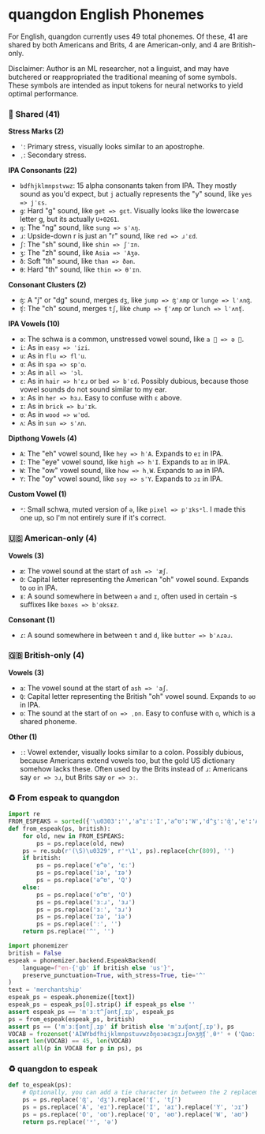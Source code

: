 # quangdon English Phonemes

For English, quangdon currently uses 49 total phonemes. Of these, 41 are shared by both Americans and Brits, 4 are American-only, and 4 are British-only.

Disclaimer: Author is an ML researcher, not a linguist, and may have butchered or reappropriated the traditional meaning of some symbols. These symbols are intended as input tokens for neural networks to yield optimal performance.


### 🤝 Shared (41)

**Stress Marks (2)**
- `ˈ`: Primary stress, visually looks similar to an apostrophe.
- `ˌ`: Secondary stress.

**IPA Consonants (22)**
- `bdfhjklmnpstvwz`: 15 alpha consonants taken from IPA. They mostly sound as you'd expect, but `j` actually represents the "y" sound, like `yes => jˈɛs`.
- `ɡ`: Hard "g" sound, like `get => ɡɛt`. Visually looks like the lowercase letter g, but its actually `U+0261`.
- `ŋ`: The "ng" sound, like `sung => sˈʌŋ`.
- `ɹ`: Upside-down r is just an "r" sound, like `red => ɹˈɛd`.
- `ʃ`: The "sh" sound, like `shin => ʃˈɪn`.
- `ʒ`: The "zh" sound, like `Asia => ˈAʒə`.
- `ð`: Soft "th" sound, like `than => ðən`.
- `θ`: Hard "th" sound, like `thin => θˈɪn`.

**Consonant Clusters (2)**
- `ʤ`: A "j" or "dg" sound, merges `dʒ`, like `jump => ʤˈʌmp` or `lunge => lˈʌnʤ`.
- `ʧ`: The "ch" sound, merges `tʃ`, like `chump => ʧˈʌmp` or `lunch => lˈʌnʧ`.

**IPA Vowels (10)**
- `ə`: The schwa is a common, unstressed vowel sound, like `a 🍌 => ə 🍌`.
- `i`: As in `easy => ˈizi`.
- `u`: As in `flu => flˈu`.
- `ɑ`: As in `spa => spˈɑ`.
- `ɔ`: As in `all => ˈɔl`.
- `ɛ`: As in `hair => hˈɛɹ` or `bed => bˈɛd`. Possibly dubious, because those vowel sounds do not sound similar to my ear.
- `ɜ`: As in `her => hɜɹ`. Easy to confuse with `ɛ` above.
- `ɪ`: As in `brick => bɹˈɪk`.
- `ʊ`: As in `wood => wˈʊd`.
- `ʌ`: As in `sun => sˈʌn`.

**Dipthong Vowels (4)**
- `A`: The "eh" vowel sound, like `hey => hˈA`. Expands to `eɪ` in IPA.
- `I`: The "eye" vowel sound, like `high => hˈI`. Expands to `aɪ` in IPA.
- `W`: The "ow" vowel sound, like `how => hˌW`. Expands to `aʊ` in IPA.
- `Y`: The "oy" vowel sound, like `soy => sˈY`. Expands to `ɔɪ` in IPA.

**Custom Vowel (1)**
- `ᵊ`: Small schwa, muted version of `ə`, like `pixel => pˈɪksᵊl`. I made this one up, so I'm not entirely sure if it's correct.


### 🇺🇸 American-only (4)

**Vowels (3)**
- `æ`: The vowel sound at the start of `ash => ˈæʃ`.
- `O`: Capital letter representing the American "oh" vowel sound. Expands to `oʊ` in IPA.
- `ᵻ`: A sound somewhere in between `ə` and `ɪ`, often used in certain -s suffixes like `boxes => bˈɑksᵻz`.

**Consonant (1)**
- `ɾ`: A sound somewhere in between `t` and `d`, like `butter => bˈʌɾəɹ`.


### 🇬🇧 British-only (4)

**Vowels (3)**
- `a`: The vowel sound at the start of `ash => ˈaʃ`.
- `Q`: Capital letter representing the British "oh" vowel sound. Expands to `əʊ` in IPA.
- `ɒ`: The sound at the start of `on => ˌɒn`. Easy to confuse with `ɑ`, which is a shared phoneme.

**Other (1)**
- `ː`: Vowel extender, visually looks similar to a colon. Possibly dubious, because Americans extend vowels too, but the gold US dictionary somehow lacks these. Often used by the Brits instead of `ɹ`: Americans say `or => ɔɹ`, but Brits say `or => ɔː`.


### ♻️ From espeak to quangdon
```py
import re
FROM_ESPEAKS = sorted({'\u0303':'','a^ɪ':'I','a^ʊ':'W','d^ʒ':'ʤ','e':'A','e^ɪ':'A','r':'ɹ','t^ʃ':'ʧ','x':'k','ç':'k','ɐ':'ə','ɔ^ɪ':'Y','ə^l':'ᵊl','ɚ':'əɹ','ɬ':'l','ʔ':'t','ʔn':'tᵊn','ʔˌn\u0329':'tᵊn','ʲ':'','ʲO':'jO','ʲQ':'jQ'}.items(), key=lambda kv: -len(kv[0]))
def from_espeak(ps, british):
    for old, new in FROM_ESPEAKS:
        ps = ps.replace(old, new)
    ps = re.sub(r'(\S)\u0329', r'ᵊ\1', ps).replace(chr(809), '')
    if british:
        ps = ps.replace('e^ə', 'ɛː')
        ps = ps.replace('iə', 'ɪə')
        ps = ps.replace('ə^ʊ', 'Q')
    else:
        ps = ps.replace('o^ʊ', 'O')
        ps = ps.replace('ɜːɹ', 'ɜɹ')
        ps = ps.replace('ɜː', 'ɜɹ')
        ps = ps.replace('ɪə', 'iə')
        ps = ps.replace('ː', '')
    return ps.replace('^', '')

import phonemizer
british = False
espeak = phonemizer.backend.EspeakBackend(
    language=f"en-{'gb' if british else 'us'}",
    preserve_punctuation=True, with_stress=True, tie='^'
)
text = 'merchantship'
espeak_ps = espeak.phonemize([text])
espeak_ps = espeak_ps[0].strip() if espeak_ps else ''
assert espeak_ps == 'mˈɜːt^ʃəntʃˌɪp', espeak_ps
ps = from_espeak(espeak_ps, british)
assert ps == ('mˈɜːʧəntʃˌɪp' if british else 'mˈɜɹʧəntʃˌɪp'), ps
VOCAB = frozenset('AIWYbdfhijklmnpstuvwzðŋɑɔəɛɜɡɪɹʃʊʌʒʤʧˈˌθᵊ' + ('Qaɒː' if british else 'Oæɾᵻ'))
assert len(VOCAB) == 45, len(VOCAB)
assert all(p in VOCAB for p in ps), ps
```


### ♻️ quangdon to espeak
```py
def to_espeak(ps):
    # Optionally, you can add a tie character in between the 2 replacement characters.
    ps = ps.replace('ʤ', 'dʒ').replace('ʧ', 'tʃ')
    ps = ps.replace('A', 'eɪ').replace('I', 'aɪ').replace('Y', 'ɔɪ')
    ps = ps.replace('O', 'oʊ').replace('Q', 'əʊ').replace('W', 'aʊ')
    return ps.replace('ᵊ', 'ə')
```
